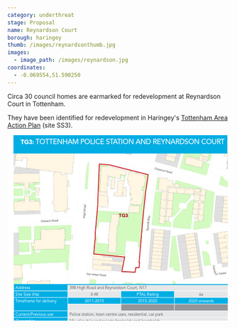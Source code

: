 ```yaml
---
category: underthreat
stage: Proposal
name: Reynardson Court 
borough: haringey
thumb: /images/reynardsonthumb.jpg
images:
  - image_path: /images/reynardson.jpg
coordinates: 
  - -0.069554,51.590250
---
```

Circa 30 council homes are earmarked for redevelopment at Reynardson Court in Tottenham. 

They have been identified for redevelopment in Haringey's [Tottenham Area Action Plan](https://www.haringey.gov.uk/sites/haringeygovuk/files/final_haringey_tottenham_aap_dtp_online.pdf) (site SS3). 

![](/images/reynardson2.png)
